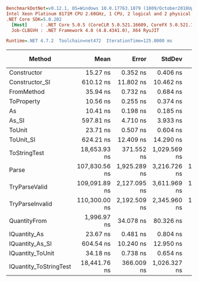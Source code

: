 ``` ini

BenchmarkDotNet=v0.12.1, OS=Windows 10.0.17763.1879 (1809/October2018Update/Redstone5)
Intel Xeon Platinum 8171M CPU 2.60GHz, 1 CPU, 2 logical and 2 physical cores
.NET Core SDK=5.0.202
  [Host]     : .NET Core 5.0.5 (CoreCLR 5.0.521.16609, CoreFX 5.0.521.16609), X64 RyuJIT
  Job-CLBGVH : .NET Framework 4.8 (4.8.4341.0), X64 RyuJIT

Runtime=.NET 4.7.2  Toolchain=net472  IterationTime=125.0000 ms  

```
|                 Method |          Mean |        Error |       StdDev |        Median |  Gen 0 | Gen 1 | Gen 2 | Allocated |
|----------------------- |--------------:|-------------:|-------------:|--------------:|-------:|------:|------:|----------:|
|            Constructor |      15.27 ns |     0.352 ns |     0.406 ns |      14.99 ns |      - |     - |     - |         - |
|         Constructor_SI |     610.12 ns |    11.802 ns |    10.462 ns |     607.38 ns | 0.0193 |     - |     - |     201 B |
|             FromMethod |      35.94 ns |     0.732 ns |     0.684 ns |      35.98 ns |      - |     - |     - |         - |
|             ToProperty |      10.56 ns |     0.255 ns |     0.374 ns |      10.34 ns |      - |     - |     - |         - |
|                     As |      10.41 ns |     0.198 ns |     0.185 ns |      10.33 ns |      - |     - |     - |         - |
|                  As_SI |     597.81 ns |     4.710 ns |     3.933 ns |     596.90 ns | 0.0193 |     - |     - |     201 B |
|                 ToUnit |      23.71 ns |     0.507 ns |     0.604 ns |      23.83 ns |      - |     - |     - |         - |
|              ToUnit_SI |     624.21 ns |    12.409 ns |    14.290 ns |     622.04 ns | 0.0197 |     - |     - |     201 B |
|           ToStringTest |  18,653.93 ns |   371.552 ns | 1,029.569 ns |  18,500.00 ns |      - |     - |     - |    8192 B |
|                  Parse | 107,830.56 ns | 1,925.289 ns | 3,216.726 ns | 106,950.00 ns |      - |     - |     - |   57344 B |
|          TryParseValid | 109,091.89 ns | 2,127.095 ns | 3,611.969 ns | 108,600.00 ns |      - |     - |     - |   57344 B |
|        TryParseInvalid | 110,300.00 ns | 2,192.509 ns | 2,345.960 ns | 109,550.00 ns |      - |     - |     - |   57344 B |
|           QuantityFrom |   1,996.97 ns |    34.078 ns |    80.326 ns |   2,000.00 ns |      - |     - |     - |    8192 B |
|           IQuantity_As |      23.67 ns |     0.481 ns |     0.804 ns |      23.51 ns | 0.0033 |     - |     - |      24 B |
|        IQuantity_As_SI |     604.54 ns |    10.240 ns |    12.950 ns |     599.08 ns | 0.0191 |     - |     - |     201 B |
|       IQuantity_ToUnit |      34.18 ns |     0.738 ns |     0.654 ns |      33.93 ns | 0.0080 |     - |     - |      56 B |
| IQuantity_ToStringTest |  18,441.76 ns |   366.009 ns | 1,026.327 ns |  18,300.00 ns |      - |     - |     - |    8192 B |
